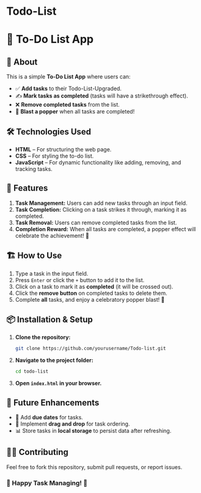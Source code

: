 # Todo-List
# 📌 To-Do List App

## 📝 About
This is a simple **To-Do List App** where users can:
- ✅ **Add tasks** to their Todo-List-Upgraded.
- ✍️ **Mark tasks as completed** (tasks will have a strikethrough effect).
- ❌ **Remove completed tasks** from the list.
- 🎉 **Blast a popper** when all tasks are completed!

## 🛠️ Technologies Used
- **HTML** – For structuring the web page.
- **CSS** – For styling the to-do list.
- **JavaScript** – For dynamic functionality like adding, removing, and tracking tasks.

## 🚀 Features
1. **Task Management:** Users can add new tasks through an input field.
2. **Task Completion:** Clicking on a task strikes it through, marking it as completed.
3. **Task Removal:** Users can remove completed tasks from the list.
4. **Completion Reward:** When all tasks are completed, a popper effect will celebrate the achievement! 🎊


## 🏗️ How to Use
1. Type a task in the input field.
2. Press `Enter` or click the `+` button to add it to the list.
3. Click on a task to mark it as **completed** (it will be crossed out).
4. Click the **remove button** on completed tasks to delete them.
5. Complete **all** tasks, and enjoy a celebratory popper blast! 🎉

## 📦 Installation & Setup
1. **Clone the repository:**
   ```bash
   git clone https://github.com/yourusername/Todo-list.git
   ```
2. **Navigate to the project folder:**
   ```bash
   cd todo-list
   ```
3. **Open `index.html` in your browser.**

## 🎯 Future Enhancements
- 📅 Add **due dates** for tasks.
- 🔄 Implement **drag and drop** for task ordering.
- 📊 Store tasks in **local storage** to persist data after refreshing.

## 👨‍💻 Contributing
Feel free to fork this repository, submit pull requests, or report issues.

### 🎉 Happy Task Managing! 🎉


